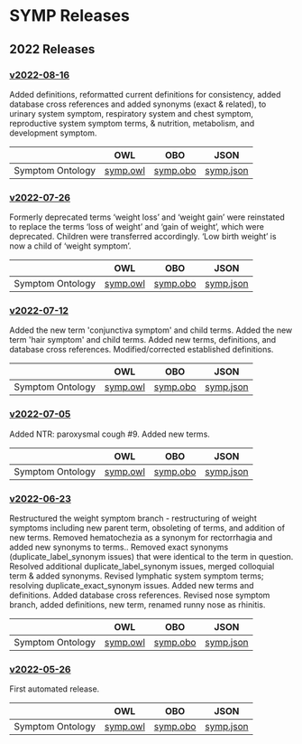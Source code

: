 # SYMP Releases

## 2022 Releases

### [v2022-08-16](https://github.com/DiseaseOntology/SymptomOntology/tree/v2022-08-16)

Added definitions, reformatted current definitions for consistency, added database cross references and added synonyms (exact & related), to urinary system symptom, respiratory system and chest symptom, reproductive system symptom terms, & nutrition, metabolism, and development symptom.

|  | OWL | OBO | JSON |
| --- | --- | --- | --- |
| Symptom Ontology | [symp.owl](https://raw.githubusercontent.com/DiseaseOntology/SymptomOntology/v2022-08-16/src/ontology/symp.owl) | [symp.obo](https://raw.githubusercontent.com/DiseaseOntology/SymptomOntology/v2022-08-16/src/ontology/symp.obo) | [symp.json](https://raw.githubusercontent.com/DiseaseOntology/SymptomOntology/v2022-08-16/src/ontology/symp.json) |

### [v2022-07-26](https://github.com/DiseaseOntology/SymptomOntology/tree/v2022-07-26)

Formerly deprecated terms ‘weight loss’ and ‘weight gain’ were reinstated to replace the terms ‘loss of weight’ and ‘gain of weight’, which were deprecated.  Children were transferred accordingly.  ‘Low birth weight’ is now a child of ‘weight symptom’.

|  | OWL | OBO | JSON |
| --- | --- | --- | --- |
| Symptom Ontology | [symp.owl](https://raw.githubusercontent.com/DiseaseOntology/SymptomOntology/v2022-07-26/src/ontology/symp.owl) | [symp.obo](https://raw.githubusercontent.com/DiseaseOntology/SymptomOntology/v2022-07-26/src/ontology/symp.obo) | [symp.json](https://raw.githubusercontent.com/DiseaseOntology/SymptomOntology/v2022-07-26/src/ontology/symp.json) |

### [v2022-07-12](https://github.com/DiseaseOntology/SymptomOntology/tree/v2022-07-12)

Added the new term 'conjunctiva symptom' and child terms. Added the new term 'hair  symptom' and child terms. Added new terms, definitions, and database cross references. Modified/corrected established definitions.

|  | OWL | OBO | JSON |
| --- | --- | --- | --- |
| Symptom Ontology | [symp.owl](https://raw.githubusercontent.com/DiseaseOntology/SymptomOntology/v2022-07-12/src/ontology/symp.owl) | [symp.obo](https://raw.githubusercontent.com/DiseaseOntology/SymptomOntology/v2022-07-12/src/ontology/symp.obo) | [symp.json](https://raw.githubusercontent.com/DiseaseOntology/SymptomOntology/v2022-07-12/src/ontology/symp.json) |

### [v2022-07-05](https://github.com/DiseaseOntology/SymptomOntology/tree/v2022-07-05)

Added NTR: paroxysmal cough #9. Added new terms.

|  | OWL | OBO | JSON |
| --- | --- | --- | --- |
| Symptom Ontology | [symp.owl](https://raw.githubusercontent.com/DiseaseOntology/SymptomOntology/v2022-07-05/src/ontology/symp.owl) | [symp.obo](https://raw.githubusercontent.com/DiseaseOntology/SymptomOntology/v2022-07-05/src/ontology/symp.obo) | [symp.json](https://raw.githubusercontent.com/DiseaseOntology/SymptomOntology/v2022-07-05/src/ontology/symp.json) |

### [v2022-06-23](https://github.com/DiseaseOntology/SymptomOntology/tree/v2022-06-23)

Restructured the weight symptom branch - restructuring of weight symptoms including new parent term, obsoleting of terms, and addition of new terms. Removed hematochezia as a synonym for rectorrhagia and added new synonyms to terms.. Removed exact synonyms (duplicate_label_synonym issues) that were identical to the term in question. Resolved ​​additional duplicate_label_synonym issues, merged colloquial term & added synonyms. Revised lymphatic system symptom terms; resolving duplicate_exact_synonym issues. Added new terms and definitions. Added database cross references. Revised nose symptom branch, added definitions, new term, renamed runny nose as rhinitis.

|  | OWL | OBO | JSON |
| --- | --- | --- | --- |
| Symptom Ontology | [symp.owl](https://raw.githubusercontent.com/DiseaseOntology/SymptomOntology/v2022-06-23/src/ontology/symp.owl) | [symp.obo](https://raw.githubusercontent.com/DiseaseOntology/SymptomOntology/v2022-06-23/src/ontology/symp.obo) | [symp.json](https://raw.githubusercontent.com/DiseaseOntology/SymptomOntology/v2022-06-23/src/ontology/symp.json) |

### [v2022-05-26](https://github.com/DiseaseOntology/SymptomOntology/tree/v2022-05-26)

First automated release.

|  | OWL | OBO | JSON |
| --- | --- | --- | --- |
| Symptom Ontology | [symp.owl](https://raw.githubusercontent.com/DiseaseOntology/SymptomOntology/v2022-05-26/src/ontology/symp.owl) | [symp.obo](https://raw.githubusercontent.com/DiseaseOntology/SymptomOntology/v2022-05-26/src/ontology/symp.obo) | [symp.json](https://raw.githubusercontent.com/DiseaseOntology/SymptomOntology/v2022-05-26/src/ontology/symp.json) |